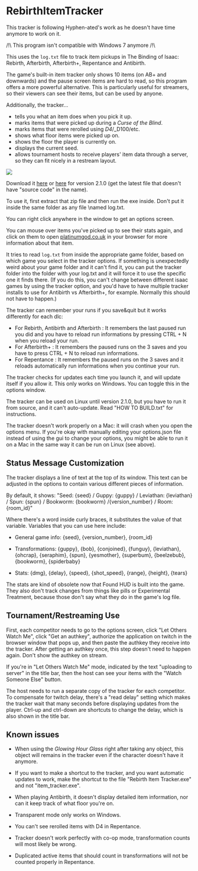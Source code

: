RebirthItemTracker
==================
This tracker is following Hyphen-ated's work as he doesn't have time anymore to work on it.

/!\ This program isn't compatible with Windows 7 anymore /!\

This uses the `log.txt` file to track item pickups in The Binding of Isaac: Rebirth, Afterbirth, Afterbirth+, Repentance and Antibirth.

The game's built-in item tracker only shows 10 items (on AB+ and downwards) and the pause screen items are hard to read, so this program offers
a more powerful alternative. This is particularly useful for streamers, so their viewers can see their items, but can
be used by anyone.

Additionally, the tracker...

- tells you what an item does when you pick it up.
- marks items that were picked up during a _Curse of the Blind_.
- marks items that were rerolled using _D4_/_D100/etc.
- shows what floor items were picked up on.
- shows the floor the player is currently on.
- displays the current seed.
- allows tournament hosts to receive players' item data through a server, so they can fit nicely in a restream layout.

![](http://i.imgur.com/zG3eV8V.png)

Download it [here](https://github.com/rchardon/RebirthItemTracker/releases) or [here](https://github.com/Hyphen-ated/RebirthItemTracker/releases) for version 2.1.0 
(get the latest file that doesn't have "source code" in the name).

To use it, first extract that zip file and then run the exe inside. Don't put it inside the same folder as any file
\named log.txt.

You can right click anywhere in the window to get an options screen.

You can mouse over items you've picked up to see their stats again, and click on them to open
[platinumgod.co.uk](http://platinumgod.co.uk/) in your browser for more information about that item.

It tries to read `log.txt` from inside the appropriate game folder, based on which game you select in the tracker options.
If something is unexpectedly weird about your game folder and it can't find it, you can put the tracker folder into the
folder with your log.txt and it will force it to use the specific one it finds there. (If you do this, you can't change
between different isaac games by using the tracker option, and you'd have to have multiple tracker installs to use for
Antibirth vs Afterbirth+, for example. Normally this should not have to happen.)

The tracker can remember your runs if you save&quit but it works differently for each dlc:
- For Rebirth, Antibirth and Afterbirth : It remembers the last paused run you did and you have to reload run informations
by pressing CTRL + N when you reload your run.
- For Afterbirth+ : It remembers the paused runs on the 3 saves and you have to press CTRL + N to reload run informations.
- For Repentance : It remembers the paused runs on the 3 saves and it reloads automatically run informations when you continue
your run. 

The tracker checks for updates each time you launch it, and will update itself if you allow it. This only works on Windows.
You can toggle this in the options window.

The tracker can be used on Linux until version 2.1.0, but you have to run it from source, and it can't auto-update.
Read "HOW TO BUILD.txt" for instructions.

The tracker doesn't work properly on a Mac: it will crash when you open the options menu. If you're okay with manually
editing your options.json file instead of using the gui to change your options, you might be able to run it on a Mac in
the same way it can be run on Linux (see above).

## Status Message Customization

The tracker displays a line of text at the top of its window. This text can be adjusted in the options to contain various
different pieces of information.

By default, it shows:
"Seed: {seed} / Guppy: {guppy} / Leviathan: {leviathan} / Spun: {spun} / Bookworm: {bookworm} /{version_number} / Room: {room_id}"

Where there's a word inside curly braces, it substitutes the value of that variable.
Variables that you can use here include:

* General game info: {seed}, {version_number}, {room_id}

* Transformations: {guppy}, {bob}, {conjoined}, {funguy}, {leviathan}, {ohcrap}, {seraphim}, {spun}, {yesmother}, {superbum}, {beelzebub}, {bookworm}, {spiderbaby}

* Stats: {dmg}, {delay}, {speed}, {shot_speed}, {range}, {height}, {tears}

The stats are kind of obsolete now that Found HUD is built into the game. They also don't track changes from things like
pills or Experimental Treatment, because those don't say what they do in the game's log file.

## Tournament/Restreaming Use

First, each competitor needs to go to the options screen, click "Let Others Watch Me", click "Get an authkey", authorize
the application on twitch in the browser window that pops up, and then paste the authkey they receive into the tracker.
After getting an authkey once, this step doesn't need to happen again. Don't show the authkey on stream.

If you're in "Let Others Watch Me" mode, indicated by the text "uploading to server" in the title bar, then the host can
see your items with the "Watch Someone Else" button.

The host needs to run a separate copy of the tracker for each competitor. To compensate for twitch delay, there's a
"read delay" setting which makes the tracker wait that many seconds before displaying updates from the player.
Ctrl-up and ctrl-down are shortcuts to change the delay, which is also shown in the title bar.

## Known issues

* When using the _Glowing Hour Glass_ right after taking any object, this object will remains in the tracker even if the
character doesn't have it anymore.

* If you want to make a shortcut to the tracker, and you want automatic updates to work, make the shortcut to the file
"Rebirth Item Tracker.exe" and not "item_tracker.exe".

* When playing Antibirth, it doesn't display detailed item information, nor can it keep track of what floor you're on.

* Transparent mode only works on Windows.

* You can't see rerolled items with D4 in Repentance.

* Tracker doesn't work perfectly with co-op mode, transformation counts will most likely be wrong.

* Duplicated active items that should count in transformations will not be counted properly in Repentance.